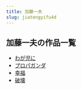 ```yaml
---
title: 加藤一夫
slug: jiatengyifu4d
---
```


## 加藤一夫の作品一覧

- [わが児に](wagaernibe)
- [プロパガンダ](puropaganda84)
- [幸福](xingfuc8)
- [破壊](pohuaidb)
